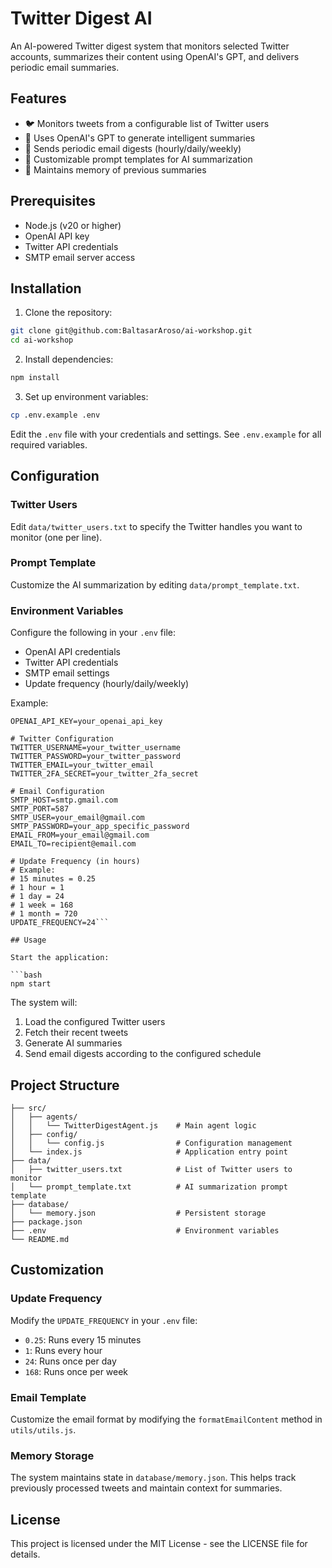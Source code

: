 # Twitter Digest AI

An AI-powered Twitter digest system that monitors selected Twitter accounts, summarizes their content using OpenAI's GPT, and delivers periodic email summaries.

## Features

- 🐦 Monitors tweets from a configurable list of Twitter users
- 🤖 Uses OpenAI's GPT to generate intelligent summaries
- 📧 Sends periodic email digests (hourly/daily/weekly)
- 🎯 Customizable prompt templates for AI summarization
- 💾 Maintains memory of previous summaries

## Prerequisites

- Node.js (v20 or higher)
- OpenAI API key
- Twitter API credentials
- SMTP email server access

## Installation

1. Clone the repository:

```bash
git clone git@github.com:BaltasarAroso/ai-workshop.git
cd ai-workshop
```

2. Install dependencies:

```bash
npm install
```

3. Set up environment variables:

```bash
cp .env.example .env
```

Edit the `.env` file with your credentials and settings. See `.env.example` for all required variables.

## Configuration

### Twitter Users
Edit `data/twitter_users.txt` to specify the Twitter handles you want to monitor (one per line).

### Prompt Template
Customize the AI summarization by editing `data/prompt_template.txt`.

### Environment Variables
Configure the following in your `.env` file:
- OpenAI API credentials
- Twitter API credentials
- SMTP email settings
- Update frequency (hourly/daily/weekly)

Example:
```# OpenAI Configuration
OPENAI_API_KEY=your_openai_api_key

# Twitter Configuration
TWITTER_USERNAME=your_twitter_username
TWITTER_PASSWORD=your_twitter_password
TWITTER_EMAIL=your_twitter_email
TWITTER_2FA_SECRET=your_twitter_2fa_secret

# Email Configuration
SMTP_HOST=smtp.gmail.com
SMTP_PORT=587
SMTP_USER=your_email@gmail.com
SMTP_PASSWORD=your_app_specific_password
EMAIL_FROM=your_email@gmail.com
EMAIL_TO=recipient@email.com

# Update Frequency (in hours)
# Example:
# 15 minutes = 0.25
# 1 hour = 1
# 1 day = 24
# 1 week = 168
# 1 month = 720
UPDATE_FREQUENCY=24```

## Usage

Start the application:

```bash
npm start
```

The system will:
1. Load the configured Twitter users
2. Fetch their recent tweets
3. Generate AI summaries
4. Send email digests according to the configured schedule

## Project Structure

```
├── src/
│   ├── agents/
│   │   └── TwitterDigestAgent.js    # Main agent logic
│   ├── config/
│   │   └── config.js                # Configuration management
│   └── index.js                     # Application entry point
├── data/
│   ├── twitter_users.txt            # List of Twitter users to monitor
│   └── prompt_template.txt          # AI summarization prompt template
├── database/
│   └── memory.json                  # Persistent storage
├── package.json
├── .env                             # Environment variables
└── README.md
```

## Customization

### Update Frequency
Modify the `UPDATE_FREQUENCY` in your `.env` file:
- `0.25`: Runs every 15 minutes
- `1`: Runs every hour
- `24`: Runs once per day
- `168`: Runs once per week

### Email Template
Customize the email format by modifying the `formatEmailContent` method in `utils/utils.js`.

### Memory Storage
The system maintains state in `database/memory.json`. This helps track previously processed tweets and maintain context for summaries.

## License

This project is licensed under the MIT License - see the LICENSE file for details.